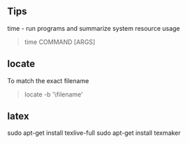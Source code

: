 Tips
-----

time - run programs and summarize system resource usage

> time COMMAND [ARGS]


locate
------

To match the exact filename

> locate -b '\filename'


latex
-----

sudo apt-get install texlive-full
sudo apt-get install texmaker

